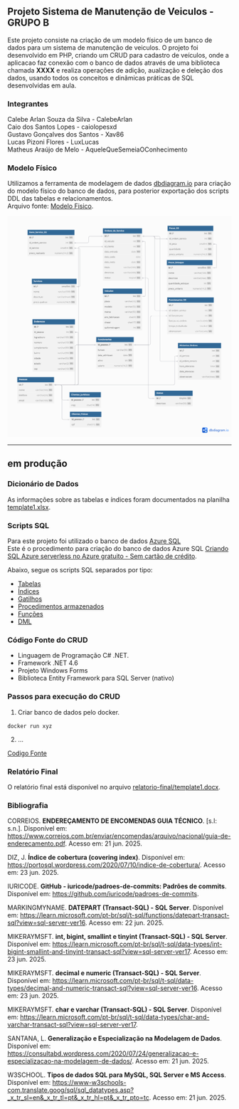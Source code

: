 ## Projeto Sistema de Manutenção de Veiculos - GRUPO B

Este projeto consiste na criação de um modelo físico de um banco de dados para um sistema de manutenção de veiculos.
O projeto foi desenvolvido em PHP, criando um CRUD para cadastro de veículos, onde a aplicacao faz conexão com o banco de dados através de uma biblioteca chamada **XXXX** e realiza operações de adição, aualização e deleção dos dados, usando todos os conceitos e dinâmicas práticas de SQL desenvolvidas em aula.

### Integrantes
Calebe Arlan Souza da Silva - CalebeArlan<br>
Caio dos Santos Lopes - caiolopesxd<br>
Gustavo Gonçalves dos Santos - Xav86<br>
Lucas Pizoni Flores - LuxLucas<br>
Matheus Araújo de Melo - AqueleQueSemeiaOConhecimento


### Modelo Físico
Utilizamos a ferramenta de modelagem de dados [dbdiagram.io](https://dbdiagram.io/) para criação do modelo físico do banco de dados, para posterior exportação dos scripts DDL das tabelas e relacionamentos.<br>
Arquivo fonte: [Modelo Fisico](https://dbdiagram.io/d/683653e36980ade2ebc12adc).<br>

![image](./modelo_fisico/Diagrama_Fisico.png)

---

## em produção
  
### Dicionário de Dados
As informações sobre as tabelas e índices foram documentados na planilha [template1.xlsx](dicionario_dados/template1.xlsx).

### Scripts SQL
Para este projeto foi utilizado o banco de dados [Azure SQL](https://azure.microsoft.com/pt-br/products/azure-sql/database) <br>
Este é o procedimento para criação do banco de dados Azure SQL [Criando SQL Azure serverless no Azure gratuito - Sem cartão de crédito](https://github.com/jlsilva01/sql-azure-satc).

Abaixo, segue os scripts SQL separados por tipo:
+ [Tabelas](scripts/ddl/tabelas)
+ [Índices](scripts/ddl/indices)
+ [Gatilhos](scripts/ddl/gatilhos)
+ [Procedimentos armazenados](scripts/ddl/procedimentos-armazenados)
+ [Funções](scripts/ddl/funcoes)
+ [DML](scripts/dml)

### Código Fonte do CRUD
- Linguagem de Programação C# .NET.<br>
- Framework .NET 4.6
- Projeto Windows Forms
- Biblioteca Entity Framework para SQL Server (nativo)

### Passos para execução do CRUD

1. Criar banco de dados pelo docker.
```
docker run xyz
```
2. ...
   

[Codigo Fonte](crud/)

### Relatório Final
O relatório final está disponível no arquivo [relatorio-final/template1.docx](relatorio/template1.docx).

### Bibliografia
CORREIOS. **ENDEREÇAMENTO DE ENCOMENDAS GUIA TÉCNICO**. [s.l: s.n.]. Disponível em: <https://www.correios.com.br/enviar/encomendas/arquivo/nacional/guia-de-enderecamento.pdf>. Acesso em: 21 jun. 2025.

DIZ, J. **Índice de cobertura (covering index)**. Disponível em: <https://portosql.wordpress.com/2020/07/10/indice-de-cobertura/>. Acesso em: 23 jun. 2025. 

IURICODE. **GitHub - iuricode/padroes-de-commits: Padrões de commits**. Disponível em: <https://github.com/iuricode/padroes-de-commits>. 

MARKINGMYNAME. **DATEPART (Transact-SQL) - SQL Server**. Disponível em: <https://learn.microsoft.com/pt-br/sql/t-sql/functions/datepart-transact-sql?view=sql-server-ver16>. Acesso em: 22 jun. 2025. 

MIKERAYMSFT. **int, bigint, smallint e tinyint (Transact-SQL) - SQL Server**. Disponível em: <https://learn.microsoft.com/pt-br/sql/t-sql/data-types/int-bigint-smallint-and-tinyint-transact-sql?view=sql-server-ver17>. Acesso em: 23 jun. 2025. 

MIKERAYMSFT. **decimal e numeric (Transact-SQL) - SQL Server**. Disponível em: <https://learn.microsoft.com/pt-br/sql/t-sql/data-types/decimal-and-numeric-transact-sql?view=sql-server-ver16>. Acesso em: 23 jun. 2025. 

MIKERAYMSFT. **char e varchar (Transact-SQL) - SQL Server**. Disponível em: <https://learn.microsoft.com/pt-br/sql/t-sql/data-types/char-and-varchar-transact-sql?view=sql-server-ver17>. 

SANTANA, L. **Generalização e Especialização na Modelagem de Dados**. Disponível em: <https://consultabd.wordpress.com/2020/07/24/generalizacao-e-especializacao-na-modelagem-de-dados/>. Acesso em: 21 jun. 2025. 

W3SCHOOL. **Tipos de dados SQL para MySQL, SQL Server e MS Access**. Disponível em: <https://www-w3schools-com.translate.goog/sql/sql_datatypes.asp?_x_tr_sl=en&_x_tr_tl=pt&_x_tr_hl=pt&_x_tr_pto=tc>. Acesso em: 21 jun. 2025. 
